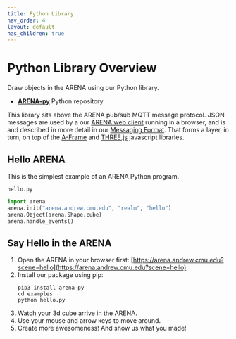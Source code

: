 ```yaml
---
title: Python Library
nav_order: 4
layout: default
has_children: true
---
```


# Python Library Overview

Draw objects in the ARENA using our Python library.
- [**ARENA-py**](https://github.com/conix-center/ARENA-py) Python repository

This library sits above the ARENA pub/sub MQTT message protocol. JSON messages are used by a our [ARENA web client](https://github.com/conix-center/ARENA-core) running in a browser, and is and described in more detail in our [Messaging Format](../messaging/index.md). That forms a layer, in turn, on top of the [A-Frame](https://aframe.io/) and [THREE.js](http://threejs.org/) javascript libraries.

## Hello ARENA

This is the simplest example of an ARENA Python program.

`hello.py`

```python
import arena
arena.init("arena.andrew.cmu.edu", "realm", "hello")
arena.Object(arena.Shape.cube)
arena.handle_events()
```

## Say Hello in the ARENA

1. Open the ARENA in your browser first: [https://arena.andrew.cmu.edu?scene=hello](https://arena.andrew.cmu.edu?scene=hello)
1. Install our package using pip:
    ```shell
    pip3 install arena-py
    cd examples
    python hello.py
    ```
1. Watch your 3d cube arrive in the ARENA.
1. Use your mouse and arrow keys to move around.
1. Create more awesomeness! And show us what you made!
